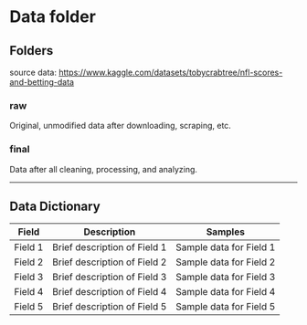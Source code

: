 # Data folder

## Folders

source data:
https://www.kaggle.com/datasets/tobycrabtree/nfl-scores-and-betting-data

### raw

Original, unmodified data after downloading, scraping, etc. 

### final

Data after all cleaning, processing, and analyzing.

---

## Data Dictionary 

| Field       | Description                        | Samples                 |
|-------------|------------------------------------|-------------------------|
| Field 1     | Brief description of Field 1       | Sample data for Field 1 |
| Field 2     | Brief description of Field 2       | Sample data for Field 2 |
| Field 3     | Brief description of Field 3       | Sample data for Field 3 |
| Field 4     | Brief description of Field 4       | Sample data for Field 4 |
| Field 5     | Brief description of Field 5       | Sample data for Field 5 |


